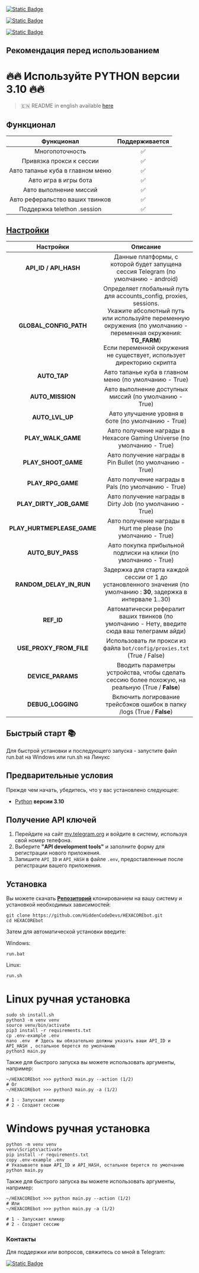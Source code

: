 [![Static Badge](https://img.shields.io/badge/Телеграм-Наш_канал-Link?style=for-the-badge&logo=Telegram&logoColor=white&logoSize=auto&color=blue)](https://t.me/hidden_coding)

[![Static Badge](https://img.shields.io/badge/Телеграм-Наш_чат-Link?style=for-the-badge&logo=Telegram&logoColor=white&logoSize=auto&color=blue)](https://t.me/hidden_codding_chat)

[![Static Badge](https://img.shields.io/badge/Телеграм-Ссылка_на_бота-Link?style=for-the-badge&logo=Telegram&logoColor=white&logoSize=auto&color=blue)](https://t.me/HexacoinBot/wallet?startapp=737844465)

## Рекомендация перед использованием

# 🔥🔥 Используйте PYTHON версии 3.10 🔥🔥

> 🇪🇳 README in english available [here](README-EN)

## Функционал  
|            Функционал            | Поддерживается |
|:--------------------------------:|:--------------:|
|         Многопоточность          |       ✅        | 
|     Привязка прокси к сессии     |       ✅        | 
| Авто тапанье куба в главном меню |       ✅        |
|      Авто игра в игры бота       |       ✅        |
|      Авто выполнение миссий      |       ✅        |
| Авто реферальство ваших твинков  |       ✅        |
|   Поддержка telethon .session    |       ✅        |


## [Настройки](https://github.com/HiddenCodeDevs/HEXACOREbot/blob/main/.env-example/)
|         Настройки          |                                                                                                                              Описание                                                                                                                               |
|:--------------------------:|:-------------------------------------------------------------------------------------------------------------------------------------------------------------------------------------------------------------------------------------------------------------------:|
|   **API_ID / API_HASH**    |                                                                                         Данные платформы, с которой будет запущена сессия Telegram (по умолчанию - android)                                                                                         |
|   **GLOBAL_CONFIG_PATH**   | Определяет глобальный путь для accounts_config, proxies, sessions. <br/>Укажите абсолютный путь или используйте переменную окружения (по умолчанию - переменная окружения: **TG_FARM**)<br/> Если переменной окружения не существует, использует директорию скрипта |
|        **AUTO_TAP**        |                                                                                                       Авто тапанье куба в главном меню (по умолчанию - True)                                                                                                        |
|      **AUTO_MISSION**      |                                                                                                       Авто выполнение доступных миссий (по умолчанию - True)                                                                                                        |
|      **AUTO_LVL_UP**       |                                                                                                         Авто улучшение уровня в боте (по умолчанию - True)                                                                                                          |
|     **PLAY_WALK_GAME**     |                                                                                               Авто получение награды в Hexacore Gaming Universe (по умолчанию - True)                                                                                               |
|    **PLAY_SHOOT_GAME**     |                                                                                                      Авто получение награды в Pin Bullet (по умолчанию - True)                                                                                                      |
|     **PLAY_RPG_GAME**      |                                                                                                         Авто получение награды в Pals (по умолчанию - True)                                                                                                         |
|  **PLAY_DIRTY_JOB_GAME**   |                                                                                                      Авто получение награды в Dirty Job (по умолчанию - True)                                                                                                       |
| **PLAY_HURTMEPLEASE_GAME** |                                                                                                    Авто получение награды в Hurt me please (по умолчанию - True)                                                                                                    |
|     **AUTO_BUY_PASS**      |                                                                                                   Авто покупка прибыльной подписки на клики (по умолчанию - True)                                                                                                   |
|  **RANDOM_DELAY_IN_RUN**   |                                                                        Задержка для старта каждой сессии от 1 до установленного значения (по умолчанию : **30**, задержка в интервале 1..30)                                                                        |
|         **REF_ID**         |                                                                                    Автоматически рефералит ваших твинков (по умолчанию - Нету, введите сюда ваш телеграмм айди)                                                                                     |
|  **USE_PROXY_FROM_FILE**   |                                                                                               Использовать ли прокси из файла `bot/config/proxies.txt` (True / False)                                                                                               |
|     **DEVICE_PARAMS**      |                                                                                  Вводить параметры устройства, чтобы сделать сессию более похожую, на реальную  (True / **False**)                                                                                  |
|     **DEBUG_LOGGING**      |                                                                                               Включить логирование трейсбэков ошибок в папку /logs (True / **False**)                                                                                               |

## Быстрый старт 📚

Для быстрой установки и последующего запуска - запустите файл run.bat на Windows или run.sh на Линукс

## Предварительные условия
Прежде чем начать, убедитесь, что у вас установлено следующее:
- [Python](https://www.python.org/downloads/) **версии 3.10**

## Получение API ключей
1. Перейдите на сайт [my.telegram.org](https://my.telegram.org) и войдите в систему, используя свой номер телефона.
2. Выберите **"API development tools"** и заполните форму для регистрации нового приложения.
3. Запишите `API_ID` и `API_HASH` в файле `.env`, предоставленные после регистрации вашего приложения.

## Установка
Вы можете скачать [**Репозиторий**](https://github.com/HiddenCodeDevs/HEXACOREbot) клонированием на вашу систему и установкой необходимых зависимостей:
```shell
git clone https://github.com/HiddenCodeDevs/HEXACOREbot.git
cd HEXACOREbot
```

Затем для автоматической установки введите:

Windows:
```shell
run.bat
```

Linux:
```shell
run.sh
```

# Linux ручная установка
```shell
sudo sh install.sh
python3 -m venv venv
source venv/bin/activate
pip3 install -r requirements.txt
cp .env-example .env
nano .env  # Здесь вы обязательно должны указать ваши API_ID и API_HASH , остальное берется по умолчанию
python3 main.py
```

Также для быстрого запуска вы можете использовать аргументы, например:
```shell
~/HEXACOREbot >>> python3 main.py --action (1/2)
# Or
~/HEXACOREbot >>> python3 main.py -a (1/2)

# 1 - Запускает кликер
# 2 - Создает сессию
```


# Windows ручная установка
```shell
python -m venv venv
venv\Scripts\activate
pip install -r requirements.txt
copy .env-example .env
# Указываете ваши API_ID и API_HASH, остальное берется по умолчанию
python main.py
```

Также для быстрого запуска вы можете использовать аргументы, например:
```shell
~/HEXACOREbot >>> python main.py --action (1/2)
# Или
~/HEXACOREbot >>> python main.py -a (1/2)

# 1 - Запускает кликер
# 2 - Создает сессию
```




### Контакты

Для поддержки или вопросов, свяжитесь со мной в Telegram:

[![Static Badge](https://img.shields.io/badge/Телеграм-автор_бота-link?style=for-the-badge&logo=telegram&logoColor=white&logoSize=auto&color=blue)](https://t.me/ВАШЮЗЕРНЕЙМВТГ)
